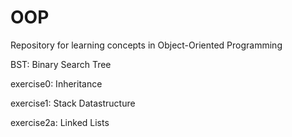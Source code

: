 # OOP

Repository for learning concepts in Object-Oriented Programming



BST: Binary Search Tree



exercise0: Inheritance

exercise1: Stack Datastructure

exercise2a: Linked Lists

